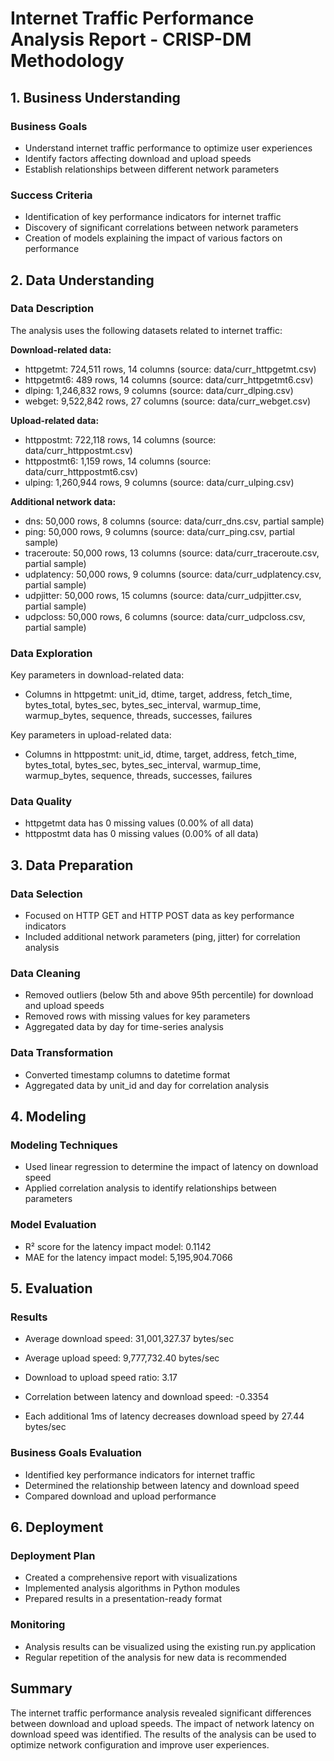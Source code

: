 # Internet Traffic Performance Analysis Report - CRISP-DM Methodology

## 1. Business Understanding

### Business Goals

- Understand internet traffic performance to optimize user experiences
- Identify factors affecting download and upload speeds
- Establish relationships between different network parameters

### Success Criteria

- Identification of key performance indicators for internet traffic
- Discovery of significant correlations between network parameters
- Creation of models explaining the impact of various factors on performance

## 2. Data Understanding

### Data Description

The analysis uses the following datasets related to internet traffic:

**Download-related data:**
- httpgetmt: 724,511 rows, 14 columns (source: data/curr_httpgetmt.csv)
- httpgetmt6: 489 rows, 14 columns (source: data/curr_httpgetmt6.csv)
- dlping: 1,246,832 rows, 9 columns (source: data/curr_dlping.csv)
- webget: 9,522,842 rows, 27 columns (source: data/curr_webget.csv)

**Upload-related data:**
- httppostmt: 722,118 rows, 14 columns (source: data/curr_httppostmt.csv)
- httppostmt6: 1,159 rows, 14 columns (source: data/curr_httppostmt6.csv)
- ulping: 1,260,944 rows, 9 columns (source: data/curr_ulping.csv)

**Additional network data:**
- dns: 50,000 rows, 8 columns (source: data/curr_dns.csv, partial sample)
- ping: 50,000 rows, 9 columns (source: data/curr_ping.csv, partial sample)
- traceroute: 50,000 rows, 13 columns (source: data/curr_traceroute.csv, partial sample)
- udplatency: 50,000 rows, 9 columns (source: data/curr_udplatency.csv, partial sample)
- udpjitter: 50,000 rows, 15 columns (source: data/curr_udpjitter.csv, partial sample)
- udpcloss: 50,000 rows, 6 columns (source: data/curr_udpcloss.csv, partial sample)

### Data Exploration

Key parameters in download-related data:
- Columns in httpgetmt: unit_id, dtime, target, address, fetch_time, bytes_total, bytes_sec, bytes_sec_interval, warmup_time, warmup_bytes, sequence, threads, successes, failures

Key parameters in upload-related data:
- Columns in httppostmt: unit_id, dtime, target, address, fetch_time, bytes_total, bytes_sec, bytes_sec_interval, warmup_time, warmup_bytes, sequence, threads, successes, failures

### Data Quality

- httpgetmt data has 0 missing values (0.00% of all data)
- httppostmt data has 0 missing values (0.00% of all data)

## 3. Data Preparation

### Data Selection

- Focused on HTTP GET and HTTP POST data as key performance indicators
- Included additional network parameters (ping, jitter) for correlation analysis

### Data Cleaning

- Removed outliers (below 5th and above 95th percentile) for download and upload speeds
- Removed rows with missing values for key parameters
- Aggregated data by day for time-series analysis

### Data Transformation

- Converted timestamp columns to datetime format
- Aggregated data by unit_id and day for correlation analysis

## 4. Modeling

### Modeling Techniques

- Used linear regression to determine the impact of latency on download speed
- Applied correlation analysis to identify relationships between parameters

### Model Evaluation

- R² score for the latency impact model: 0.1142
- MAE for the latency impact model: 5,195,904.7066

## 5. Evaluation

### Results

- Average download speed: 31,001,327.37 bytes/sec
- Average upload speed: 9,777,732.40 bytes/sec
- Download to upload speed ratio: 3.17

- Correlation between latency and download speed: -0.3354
- Each additional 1ms of latency decreases download speed by 27.44 bytes/sec

### Business Goals Evaluation

- Identified key performance indicators for internet traffic
- Determined the relationship between latency and download speed
- Compared download and upload performance

## 6. Deployment

### Deployment Plan

- Created a comprehensive report with visualizations
- Implemented analysis algorithms in Python modules
- Prepared results in a presentation-ready format

### Monitoring

- Analysis results can be visualized using the existing run.py application
- Regular repetition of the analysis for new data is recommended

## Summary

The internet traffic performance analysis revealed significant differences between download and upload speeds. The impact of network latency on download speed was identified. The results of the analysis can be used to optimize network configuration and improve user experiences.
